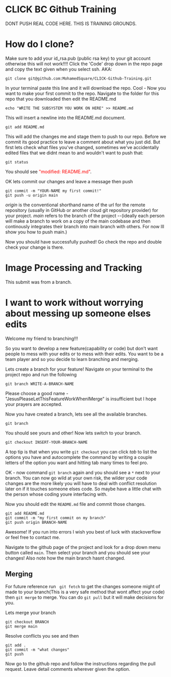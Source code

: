 # CLICK BC Github Training
DONT PUSH REAL CODE HERE. THIS IS TRAINING GROUNDS.
# How do I clone?
Make sure to add your id_rsa.pub (public rsa key) to your git account otherwise this will not work!!!! 
Click the 'Code' drop down in the repo page and copy the text given when you select ssh. AKA:
```
git clone git@github.com:MohamedSquare/CLICK-Github-Training.git
```
In your terminal paste this line and it will download the repo. 
Cool - Now you want to make your first commit to the repo. Navigate to the folder for this repo that you downloaded then edit the README.md

```
echo "WRITE THE SUBSYSTEM YOU WORK ON HERE" >> README.md
```
This will insert a newline into the README.md document. 
```
git add README.md
```
This will add the changes me and stage them to push to our repo. Before we commit its good practice to leave a comment about what you just did. But first lets check what files you've changed, sometimes we've accidentally edited files that we didnt mean to and wouldn't want to push that:
```
git status 
```
You should see <span style="color:red">"modified: README.md"</span>.

OK lets commit our changes and leave a message then push
```
git commit -m "YOUR-NAME my first commit!"
git push -u origin main
```
*origin* is the conventional shorthand name of the url for the remote repository (usually in GitHub or another cloud git repository provider) for your project. *main* refers to the branch of the project --(ideally each person will make a branch to work on a copy of the main codebase and then continously integrates their branch into main branch with others. For now Ill show you how to push main.)

Now you should have successfully pushed! Go check the repo and double check your change is there.


# Image Processing and Tracking
This submit was from a branch.
# I want to work without worrying about messing up someone elses edits
Welcome my friend to branching!!!

So you want to develop a new feature(capability or code) but don't want people to mess with your edits or to mess with their edits. You want to be a team player and so you decide to learn branching and merging. 

Lets create a branch for your feature! Navigate on your terminal to the project repo and run the following
```
git branch WRITE-A-BRANCH-NAME
```
Please choose a good name - "JesusPleaseLetThisFeatureWorkWhenIMerge" is insufficient but I hope your prayers are accepted.

Now you have created a branch, lets see all the available branches.
```
git branch
```
You should see yours and other! Now lets switch to your branch. 
```
git checkout INSERT-YOUR-BRANCH-NAME    
```
A top tip is that when you write `git checkout` you can click *tab* to list the options you have and autocomplete the command by writing a couple letters of the option you want and hitting tab many times to feel pro.

OK - now command `git branch` again and you should see a `*` next to your branch. You can now go wild at your own risk, the wilder your code changes are the more likely you will have to deal with conflict resolution later on if it touches someone elses code. So maybe have a little chat with the person whose coding youre interfacing with.

Now you should edit the `README.md` file and commit those changes.
```
git add README.md
git commit -m "my first commit on my branch"
git push origin BRANCH-NAME
```
Awesome! If you run into errors I wish you best of luck with stackoverflow or feel free to contact me.

Navigate to the github page of the project and look for a drop down menu button called `main`. Then select your branch and you should see your changes! Also note how the main branch hasnt changed.
## Merging
For future reference run ` git fetch` to get the changes someone might of made to your branch(This is a very safe method that wont affect your code) then `git merge` to merge. You can do `git pull` but it will make decisions for you.

Lets merge your branch 

```
git checkout BRANCH
git merge main
```
Resolve conflicts you see and then 

```
git add .
git commit -m "what changes"
git push
```
Now go to the github repo and follow the instructions regarding the pull request. Leave detail comments wherever given the option. 
